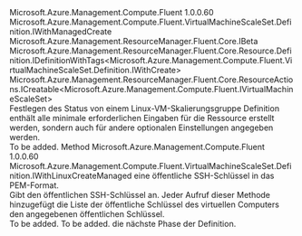 <Type Name="IWithLinuxCreateManaged" FullName="Microsoft.Azure.Management.Compute.Fluent.VirtualMachineScaleSet.Definition.IWithLinuxCreateManaged">
  <TypeSignature Language="C#" Value="public interface IWithLinuxCreateManaged : Microsoft.Azure.Management.Compute.Fluent.VirtualMachineScaleSet.Definition.IWithManagedCreate, Microsoft.Azure.Management.ResourceManager.Fluent.Core.IBeta, Microsoft.Azure.Management.ResourceManager.Fluent.Core.Resource.Definition.IDefinitionWithTags&lt;Microsoft.Azure.Management.Compute.Fluent.VirtualMachineScaleSet.Definition.IWithCreate&gt;, Microsoft.Azure.Management.ResourceManager.Fluent.Core.ResourceActions.ICreatable&lt;Microsoft.Azure.Management.Compute.Fluent.IVirtualMachineScaleSet&gt;" />
  <TypeSignature Language="ILAsm" Value=".class public interface auto ansi abstract IWithLinuxCreateManaged implements class Microsoft.Azure.Management.Compute.Fluent.VirtualMachineScaleSet.Definition.IWithAvailabilityZone, class Microsoft.Azure.Management.Compute.Fluent.VirtualMachineScaleSet.Definition.IWithBootDiagnostics, class Microsoft.Azure.Management.Compute.Fluent.VirtualMachineScaleSet.Definition.IWithCapacity, class Microsoft.Azure.Management.Compute.Fluent.VirtualMachineScaleSet.Definition.IWithComputerNamePrefix, class Microsoft.Azure.Management.Compute.Fluent.VirtualMachineScaleSet.Definition.IWithCreate, class Microsoft.Azure.Management.Compute.Fluent.VirtualMachineScaleSet.Definition.IWithCustomData, class Microsoft.Azure.Management.Compute.Fluent.VirtualMachineScaleSet.Definition.IWithExtension, class Microsoft.Azure.Management.Compute.Fluent.VirtualMachineScaleSet.Definition.IWithManagedCreate, class Microsoft.Azure.Management.Compute.Fluent.VirtualMachineScaleSet.Definition.IWithManagedDataDisk, class Microsoft.Azure.Management.Compute.Fluent.VirtualMachineScaleSet.Definition.IWithManagedDiskOptionals, class Microsoft.Azure.Management.Compute.Fluent.VirtualMachineScaleSet.Definition.IWithManagedServiceIdentity, class Microsoft.Azure.Management.Compute.Fluent.VirtualMachineScaleSet.Definition.IWithOSDiskSettings, class Microsoft.Azure.Management.Compute.Fluent.VirtualMachineScaleSet.Definition.IWithOverProvision, class Microsoft.Azure.Management.Compute.Fluent.VirtualMachineScaleSet.Definition.IWithStorageAccount, class Microsoft.Azure.Management.Compute.Fluent.VirtualMachineScaleSet.Definition.IWithUpgradePolicy, class Microsoft.Azure.Management.ResourceManager.Fluent.Core.IBeta, class Microsoft.Azure.Management.ResourceManager.Fluent.Core.Resource.Definition.IDefinitionWithTags`1&lt;class Microsoft.Azure.Management.Compute.Fluent.VirtualMachineScaleSet.Definition.IWithCreate&gt;, class Microsoft.Azure.Management.ResourceManager.Fluent.Core.ResourceActions.ICreatable`1&lt;class Microsoft.Azure.Management.Compute.Fluent.IVirtualMachineScaleSet&gt;, class Microsoft.Azure.Management.ResourceManager.Fluent.Core.ResourceActions.IIndexable" />
  <TypeSignature Language="DocId" Value="T:Microsoft.Azure.Management.Compute.Fluent.VirtualMachineScaleSet.Definition.IWithLinuxCreateManaged" />
  <TypeSignature Language="VB.NET" Value="Public Interface IWithLinuxCreateManaged&#xA;Implements IBeta, ICreatable(Of IVirtualMachineScaleSet), IDefinitionWithTags(Of IWithCreate), IWithManagedCreate" />
  <TypeSignature Language="F#" Value="type IWithLinuxCreateManaged = interface&#xA;    interface IWithManagedCreate&#xA;    interface IWithManagedDataDisk&#xA;    interface IWithManagedDiskOptionals&#xA;    interface IWithAvailabilityZone&#xA;    interface IBeta&#xA;    interface IWithCreate&#xA;    interface ICreatable&lt;IVirtualMachineScaleSet&gt;&#xA;    interface IIndexable&#xA;    interface IWithOSDiskSettings&#xA;    interface IWithComputerNamePrefix&#xA;    interface IWithCapacity&#xA;    interface IWithUpgradePolicy&#xA;    interface IWithOverProvision&#xA;    interface IWithStorageAccount&#xA;    interface IWithCustomData&#xA;    interface IWithExtension&#xA;    interface IWithManagedServiceIdentity&#xA;    interface IWithBootDiagnostics&#xA;    interface IDefinitionWithTags&lt;IWithCreate&gt;" />
  <AssemblyInfo>
    <AssemblyName>Microsoft.Azure.Management.Compute.Fluent</AssemblyName>
    <AssemblyVersion>1.0.0.60</AssemblyVersion>
  </AssemblyInfo>
  <Interfaces>
    <Interface>
      <InterfaceName>Microsoft.Azure.Management.Compute.Fluent.VirtualMachineScaleSet.Definition.IWithManagedCreate</InterfaceName>
    </Interface>
    <Interface>
      <InterfaceName>Microsoft.Azure.Management.ResourceManager.Fluent.Core.IBeta</InterfaceName>
    </Interface>
    <Interface>
      <InterfaceName>Microsoft.Azure.Management.ResourceManager.Fluent.Core.Resource.Definition.IDefinitionWithTags&lt;Microsoft.Azure.Management.Compute.Fluent.VirtualMachineScaleSet.Definition.IWithCreate&gt;</InterfaceName>
    </Interface>
    <Interface>
      <InterfaceName>Microsoft.Azure.Management.ResourceManager.Fluent.Core.ResourceActions.ICreatable&lt;Microsoft.Azure.Management.Compute.Fluent.IVirtualMachineScaleSet&gt;</InterfaceName>
    </Interface>
  </Interfaces>
  <Docs>
    <summary>
            Festlegen des Status von einem Linux-VM-Skalierungsgruppe Definition enthält alle minimale erforderlichen Eingaben für die Ressource erstellt werden, sondern auch für andere optionalen Einstellungen angegeben werden.
            </summary>
    <remarks>To be added.</remarks>
  </Docs>
  <Members>
    <Member MemberName="WithSsh">
      <MemberSignature Language="C#" Value="public Microsoft.Azure.Management.Compute.Fluent.VirtualMachineScaleSet.Definition.IWithLinuxCreateManaged WithSsh (string publicKey);" />
      <MemberSignature Language="ILAsm" Value=".method public hidebysig newslot virtual instance class Microsoft.Azure.Management.Compute.Fluent.VirtualMachineScaleSet.Definition.IWithLinuxCreateManaged WithSsh(string publicKey) cil managed" />
      <MemberSignature Language="DocId" Value="M:Microsoft.Azure.Management.Compute.Fluent.VirtualMachineScaleSet.Definition.IWithLinuxCreateManaged.WithSsh(System.String)" />
      <MemberSignature Language="VB.NET" Value="Public Function WithSsh (publicKey As String) As IWithLinuxCreateManaged" />
      <MemberSignature Language="F#" Value="abstract member WithSsh : string -&gt; Microsoft.Azure.Management.Compute.Fluent.VirtualMachineScaleSet.Definition.IWithLinuxCreateManaged" Usage="iWithLinuxCreateManaged.WithSsh publicKey" />
      <MemberType>Method</MemberType>
      <AssemblyInfo>
        <AssemblyName>Microsoft.Azure.Management.Compute.Fluent</AssemblyName>
        <AssemblyVersion>1.0.0.60</AssemblyVersion>
      </AssemblyInfo>
      <ReturnValue>
        <ReturnType>Microsoft.Azure.Management.Compute.Fluent.VirtualMachineScaleSet.Definition.IWithLinuxCreateManaged</ReturnType>
      </ReturnValue>
      <Parameters>
        <Parameter Name="publicKey" Type="System.String" />
      </Parameters>
      <Docs>
        <param name="publicKey">eine öffentliche SSH-Schlüssel in das PEM-Format.</param>
        <summary>
            Gibt den öffentlichen SSH-Schlüssel an.
            Jeder Aufruf dieser Methode hinzugefügt die Liste der öffentliche Schlüssel des virtuellen Computers den angegebenen öffentlichen Schlüssel.
            </summary>
        <returns>To be added.</returns>
        <remarks>To be added.</remarks>
        <return>die nächste Phase der Definition.</return>
      </Docs>
    </Member>
  </Members>
</Type>